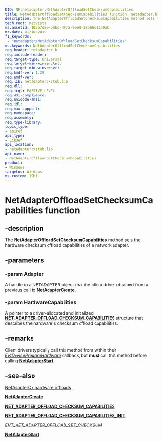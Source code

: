 ```yaml
---
UID: NF:netadapter.NetAdapterOffloadSetChecksumCapabilities
title: NetAdapterOffloadSetChecksumCapabilities function (netadapter.h)
description: The NetAdapterOffloadSetChecksumCapabilities method sets the hardware checksum offload capabilities of a network adapter.
tech.root: netvista
ms.assetid: 103b7d8e-b6bd-497a-9ee8-18b66e13a9ab
ms.date: 01/18/2019
f1_keywords:
 - "netadapter/NetAdapterOffloadSetChecksumCapabilities"
ms.keywords: NetAdapterOffloadSetChecksumCapabilities
req.header: netadapter.h
req.include-header:
req.target-type: Universal
req.target-min-winverclnt:
req.target-min-winversvr:
req.kmdf-ver: 1.29
req.umdf-ver:
req.lib: netadaptercxstub.lib
req.dll:
req.irql: PASSIVE_LEVEL
req.ddi-compliance:
req.unicode-ansi:
req.idl:
req.max-support:
req.namespace:
req.assembly:
req.type-library: 
topic_type: 
- apiref
api_type: 
- LibDef
api_location: 
- netadaptercxstub.lib
api_name: 
- NetAdapterOffloadSetChecksumCapabilities
product:
- Windows
targetos: Windows
ms.custom: 19H1
---
```


# NetAdapterOffloadSetChecksumCapabilities function


## -description



The **NetAdapterOffloadSetChecksumCapabilities** method sets the hardware checksum offload capabilities of a network adapter.

## -parameters

### -param Adapter

A handle to a NETADAPTER object that the client driver obtained from a previous call to [**NetAdapterCreate**](nf-netadapter-netadaptercreate.md).

### -param HardwareCapabilities

A pointer to a driver-allocated and initialized [**NET_ADAPTER_OFFLOAD_CHECKSUM_CAPABILITIES**](ns-netadapter-_net_adapter_offload_checksum_capabilities.md) structure that describes the hardware's checksum offload capabilities.

## -remarks

Client drivers typically call this method from within their [*EvtDevicePrepareHardware*](../wdfdevice/nc-wdfdevice-evt_wdf_device_prepare_hardware.md) callback, but **must** call this method before calling [**NetAdapterStart**](nf-netadapter-netadapterstart.md).

## -see-also

[NetAdapterCx hardware offloads](https://docs.microsoft.com/windows-hardware/drivers/netcx/netadaptercx-hardware-offloads)

[**NetAdapterCreate**](nf-netadapter-netadaptercreate.md)

[**NET_ADAPTER_OFFLOAD_CHECKSUM_CAPABILITIES**](ns-netadapter-_net_adapter_offload_checksum_capabilities.md)

[**NET_ADAPTER_OFFLOAD_CHECKSUM_CAPABILITIES_INIT**](nf-netadapter-net_adapter_offload_checksum_capabilities_init.md)

[*EVT_NET_ADAPTER_OFFLOAD_SET_CHECKSUM*](nc-netadapter-evt_net_adapter_offload_set_checksum.md)

[**NetAdapterStart**](nf-netadapter-netadapterstart.md)
